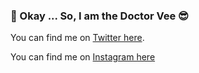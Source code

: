 ### 🤔 Okay ... So, I am the Doctor Vee 😎

<!--
**Doctor-Vee/Doctor-Vee** is a ✨ _special_ ✨ repository because its `README.md` (this file) appears on your GitHub profile.

Here are some ideas to get you started:

- 🔭 I’m currently working on ...
- 🌱 I’m currently learning ...
- 👯 I’m looking to collaborate on ...
- 🤔 I’m looking for help with ...
- 💬 Ask me about ...
- 📫 How to reach me: ...
- 😄 Pronouns: ...
- ⚡ Fun fact: ...
-->

You can find me on [Twitter here](https://twitter.com/DoctorVee). 

You can find me on [Instagram here](https://www.instagram.com/mydoctorvee)

